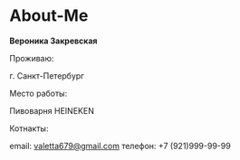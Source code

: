 # About-Me  

**Вероника Закревская**



Проживаю: 

г. Санкт-Петербург

Место работы:

Пивоварня HEINEKEN

Котнакты:

email: valetta679@gmail.com
телефон: +7 (921)999-99-99